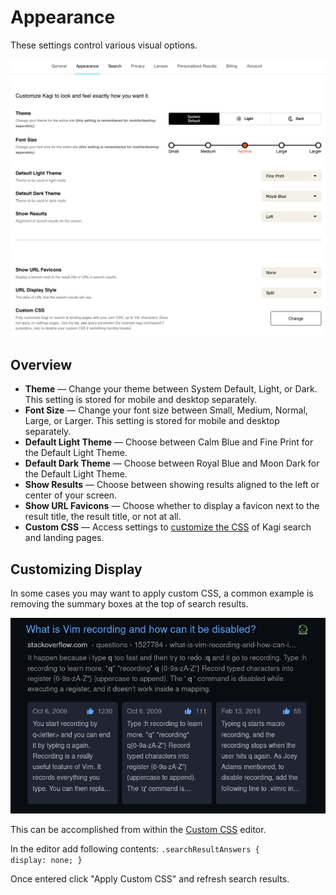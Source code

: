 # Appearance

These settings control various visual options.

![Appearance Settings](media/appearance_settings.png)

## Overview

- **Theme** — Change your theme between System Default, Light, or Dark. This setting is stored for mobile and desktop separately.
- **Font Size** — Change your font size between Small, Medium, Normal, Large, or Larger. This setting is stored for mobile and desktop separately.
- **Default Light Theme** — Choose between Calm Blue and Fine Print for the Default Light Theme.
- **Default Dark Theme** — Choose between Royal Blue and Moon Dark for the Default Light Theme.
- **Show Results** — Choose between showing results aligned to the left or center of your screen.
- **Show URL Favicons** — Choose whether to display a favicon next to the result title, the result title, or not at all.
- **Custom CSS** — Access settings to [customize the CSS](custom-css.md) of Kagi search and landing pages.

## Customizing Display

In some cases you may want to apply custom CSS, a common example is removing the summary boxes at the top of search results.

![The Three Boxes](media/threeboxes.PNG)

This can be accomplished from within the [Custom CSS](https://kagi.com/settings?p=custom_css) editor.

In the editor add following contents:
<code>.searchResultAnswers {
  display: none;
}</code>

Once entered click "Apply Custom CSS" and refresh search results.
